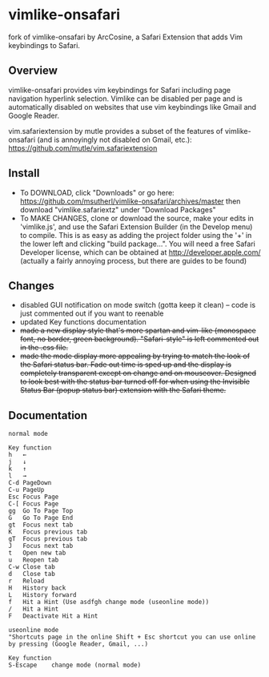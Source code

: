 # vimlike-onsafari

fork of vimlike-onsafari by ArcCosine, a Safari Extension that adds Vim keybindings to Safari.

## Overview

vimlike-onsafari provides vim keybindings for Safari including page navigation hyperlink selection. Vimlike can be disabled per page and is automatically disabled on websites that use vim keybindings like Gmail and Google Reader.

vim.safariextension by mutle provides a subset of the features of vimlike-onsafari (and is annoyingly not disabled on Gmail, etc.): https://github.com/mutle/vim.safariextension

## Install

* To DOWNLOAD, click "Downloads" or go here: https://github.com/msutherl/vimlike-onsafari/archives/master then download "vimlike.safariextz" under "Download Packages"
* To MAKE CHANGES, clone or download the source, make your edits in 'vimlike.js', and use the Safari Extension Builder (in the Develop menu) to compile. This is as easy as adding the project folder using the '+' in the lower left and clicking "build package...". You will need a free Safari Developer license, which can be obtained at http://developer.apple.com/ (actually a fairly annoying process, but there are guides to be found)

## Changes

* disabled GUI notification on mode switch (gotta keep it clean) – code is just commented out if you want to reenable
* updated Key functions documentation
* <strike>made a new display style that's more spartan and vim-like (monospace font, no border, green background). "Safari-style" is left commented out in the .css file.</strike>
* <strike>made the mode display more appealing by trying to match the look of the Safari status bar. Fade out time is sped up and the display is completely transparent except on change and on mouseover. Designed to look best with the status bar turned off for when using the Invisible Status Bar (popup status bar) extension with the Safari theme.</strike>

## Documentation

~~~
normal mode

Key function
h   ←
j   ↓
k   ↑
l   →
C-d PageDown
C-u PageUp
Esc Focus Page
C-[ Focus Page
gg  Go To Page Top
G   Go To Page End
gt  Focus next tab
K   Focus previous tab
gT  Focus previous tab
J   Focus next tab
t   Open new tab
u   Reopen tab
C-w Close tab
d   Close tab
r   Reload
H   History back
L   History forward
f   Hit a Hint (Use asdfgh change mode (useonline mode))
/   Hit a Hint
F   Deactivate Hit a Hint

useonline mode
"Shortcuts page in the online Shift + Esc shortcut you can use online by pressing (Google Reader, Gmail, ...)

Key function
S-Escape    change mode (normal mode)
~~~
